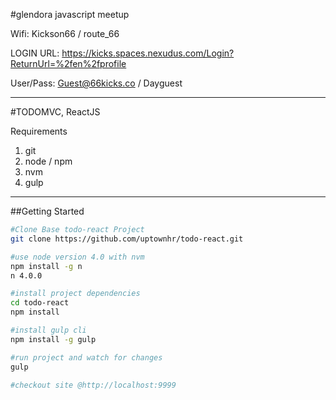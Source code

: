 #glendora javascript meetup

Wifi: Kickson66 / route_66

LOGIN URL: https://kicks.spaces.nexudus.com/Login?ReturnUrl=%2fen%2fprofile

User/Pass: Guest@66kicks.co / Dayguest

---

#TODOMVC, ReactJS

Requirements

1. git
2. node / npm
3. nvm
4. gulp

---

##Getting Started

```bash
#Clone Base todo-react Project
git clone https://github.com/uptownhr/todo-react.git

#use node version 4.0 with nvm
npm install -g n
n 4.0.0

#install project dependencies
cd todo-react
npm install

#install gulp cli
npm install -g gulp

#run project and watch for changes
gulp

#checkout site @http://localhost:9999
```


